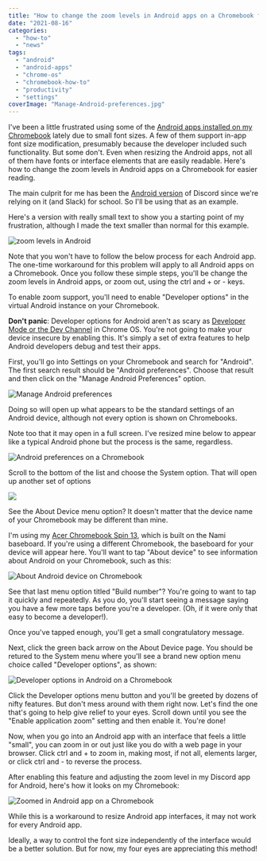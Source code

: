 ```yaml
---
title: "How to change the zoom levels in Android apps on a Chromebook for easier reading"
date: "2021-08-16"
categories: 
  - "how-to"
  - "news"
tags: 
  - "android"
  - "android-apps"
  - "chrome-os"
  - "chromebook-how-to"
  - "productivity"
  - "settings"
coverImage: "Manage-Android-preferences.jpg"
---
```


I've been a little frustrated using some of the [Android apps installed on my Chromebook](https://www.aboutchromebooks.com/tag/android-apps/) lately due to small font sizes. A few of them support in-app font size modification, presumably because the developer included such functionality. But some don't. Even when resizing the Android apps, not all of them have fonts or interface elements that are easily readable. Here's how to change the zoom levels in Android apps on a Chromebook for easier reading.

The main culprit for me has been the [Android version](https://play.google.com/store/apps/details?id=com.discord&hl=en_US&gl=US) of Discord since we're relying on it (and Slack) for school. So I'll be using that as an example.

Here's a version with really small text to show you a starting point of my frustration, although I made the text smaller than normal for this example.

![zoom levels in Android](images/Small-Android-text-1024x756.png)

Note that you won't have to follow the below process for each Android app. The one-time workaround for this problem will apply to all Android apps on a Chromebook. Once you follow these simple steps, you'll be change the zoom levels in Android apps, or zoom out, using the ctrl and + or - keys.

To enable zoom support, you'll need to enable "Developer options" in the virtual Android instance on your Chromebook.

**Don't panic**: Developer options for Android aren't as scary as [Developer Mode or the Dev Channel](https://www.aboutchromebooks.com/qa/whats-the-difference-between-developer-mode-and-the-dev-channel-on-a-chromebook/) in Chrome OS. You're not going to make your device insecure by enabling this. It's simply a set of extra features to help Android developers debug and test their apps.

First, you'll go into Settings on your Chromebook and search for "Android". The first search result should be "Android preferences". Choose that result and then click on the "Manage Android Preferences" option.

![Manage Android preferences](images/Manage-Android-preferences-1024x683.jpg)

Doing so will open up what appears to be the standard settings of an Android device, although not every option is shown on Chromebooks.

Note too that it may open in a full screen. I've resized mine below to appear like a typical Android phone but the process is the same, regardless.

![Android preferences on a Chromebook](images/Android-preferences-on-a-Chromebook-1024x683.jpg)

Scroll to the bottom of the list and choose the System option. That will open up another set of options

![](images/Android-System-options-on-a-Chromebook.jpg)

See the About Device menu option? It doesn't matter that the device name of your Chromebook may be different than mine.

I'm using my [Acer Chromebook Spin 13](https://www.aboutchromebooks.com/news/acer-chromebook-spin-13-with-16-gb-ram-should-you-buy-one/), which is built on the Nami baseboard. If you're using a different Chromebook, the baseboard for your device will appear here. You'll want to tap "About device" to see information about Android on your Chromebook, such as this:

![About Android device on Chromebook](images/About-device-Android-on-Chromebook.jpg)

See that last menu option titled "Build number"? You're going to want to tap it quickly and repeatedly. As you do, you'll start seeing a message saying you have a few more taps before you're a developer. (Oh, if it were only that easy to become a developer!).

Once you've tapped enough, you'll get a small congratulatory message.

Next, click the green back arrow on the About Device page. You should be retured to the System menu where you'll see a brand new option menu choice called "Developer options", as shown:

![Developer options in Android on a Chromebook](images/Developer-options-enabled.jpg)

Click the Developer options menu button and you'll be greeted by dozens of nifty features. But don't mess around with them right now. Let's find the one that's going to help give relief to your eyes. Scroll down until you see the "Enable application zoom" setting and then enable it. You're done!

Now, when you go into an Android app with an interface that feels a little "small", you can zoom in or out just like you do with a web page in your browser. Click ctrl and + to zoom in, making most, if not all, elements larger, or click ctrl and - to reverse the process.

After enabling this feature and adjusting the zoom level in my Discord app for Android, here's how it looks on my Chromebook:

![Zoomed in Android app on a Chromebook](images/Large-Discord-app-for-Android-on-a-Chromebook-1024x717.jpg)

While this is a workaround to resize Android app interfaces, it may not work for every Android app.

Ideally, a way to control the font size independently of the interface would be a better solution. But for now, my four eyes are appreciating this method!
